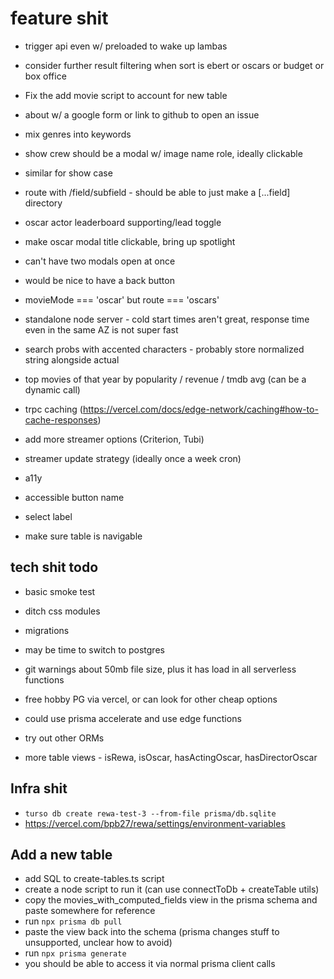 # feature shit

- trigger api even w/ preloaded to wake up lambas

- consider further result filtering when sort is ebert or oscars or budget or box office

- Fix the add movie script to account for new table

- about w/ a google form or link to github to open an issue

- mix genres into keywords

- show crew should be a modal w/ image name role, ideally clickable
- similar for show case

- route with /field/subfield - should be able to just make a [...field] directory

- oscar actor leaderboard supporting/lead toggle

- make oscar modal title clickable, bring up spotlight
- can't have two modals open at once
- would be nice to have a back button

- movieMode === 'oscar' but route === 'oscars'

- standalone node server - cold start times aren't great, response time even in the same AZ is not super fast

- search probs with accented characters - probably store normalized string alongside actual

- top movies of that year by popularity / revenue / tmdb avg (can be a dynamic call)

- trpc caching (https://vercel.com/docs/edge-network/caching#how-to-cache-responses)

- add more streamer options (Criterion, Tubi)

- streamer update strategy (ideally once a week cron)

- a11y
- accessible button name
- select label
- make sure table is navigable

## tech shit todo

- basic smoke test

- ditch css modules

- migrations

- may be time to switch to postgres
- git warnings about 50mb file size, plus it has load in all serverless functions
- free hobby PG via vercel, or can look for other cheap options
- could use prisma accelerate and use edge functions

- try out other ORMs

- more table views - isRewa, isOscar, hasActingOscar, hasDirectorOscar

## Infra shit

- `turso db create rewa-test-3 --from-file prisma/db.sqlite`
- https://vercel.com/bpb27/rewa/settings/environment-variables

## Add a new table

- add SQL to create-tables.ts script
- create a node script to run it (can use connectToDb + createTable utils)
- copy the movies_with_computed_fields view in the prisma schema and paste somewhere for reference
- run `npx prisma db pull`
- paste the view back into the schema (prisma changes stuff to unsupported, unclear how to avoid)
- run `npx prisma generate`
- you should be able to access it via normal prisma client calls
